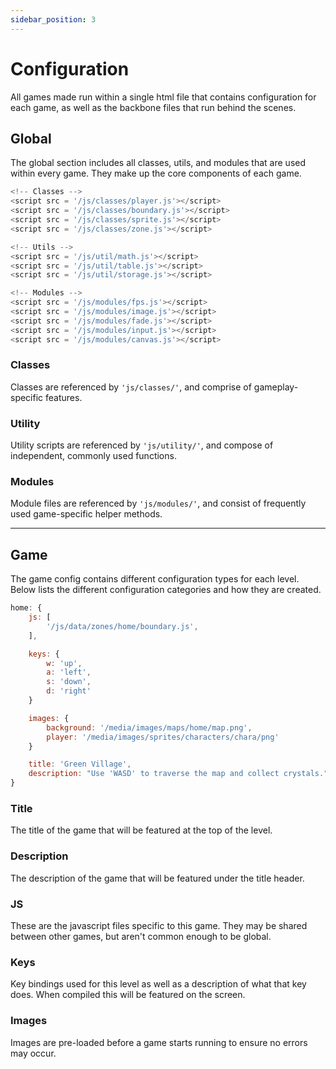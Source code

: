 ```yaml
---
sidebar_position: 3
---
```


# Configuration

All games made run within a single html file that contains configuration for each game, as well as the backbone files that run behind the scenes.

## Global

The global section includes all classes, utils, and modules that are used within every game. They make up the core components of each game. 

```js
<!-- Classes -->
<script src = '/js/classes/player.js'></script>
<script src = '/js/classes/boundary.js'></script>
<script src = '/js/classes/sprite.js'></script>
<script src = '/js/classes/zone.js'></script>

<!-- Utils -->
<script src = '/js/util/math.js'></script>
<script src = '/js/util/table.js'></script>
<script src = '/js/util/storage.js'></script>

<!-- Modules -->
<script src = '/js/modules/fps.js'></script>
<script src = '/js/modules/image.js'></script>
<script src = '/js/modules/fade.js'></script>
<script src = '/js/modules/input.js'></script>
<script src = '/js/modules/canvas.js'></script>
```

### Classes
Classes are referenced by `'js/classes/'`, and comprise of gameplay-specific features.

### Utility
Utility scripts are referenced by `'js/utility/'`, and compose of independent, commonly used functions.

### Modules
Module files are referenced by `'js/modules/'`, and consist of frequently used game-specific helper methods.

---

## Game

The game config contains different configuration types for each level. Below lists the different configuration categories and how they are created.

```js
home: {
    js: [
        '/js/data/zones/home/boundary.js',
    ],

    keys: {
        w: 'up',
        a: 'left',
        s: 'down',
        d: 'right'
    }

    images: {
        background: '/media/images/maps/home/map.png',
        player: '/media/images/sprites/characters/chara/png'
    }

    title: 'Green Village',
    description: "Use 'WASD' to traverse the map and collect crystals."
}
```

### Title

The title of the game that will be featured at the top of the level.

### Description
The description of the game that will be featured under the title header.

### JS
These are the javascript files specific to this game. They may be shared between other games, but aren't common enough to be global.

### Keys
Key bindings used for this level as well as a description of what that key does. When compiled this will be featured on the screen.

### Images
Images are pre-loaded before a game starts running to ensure no errors may occur. 


